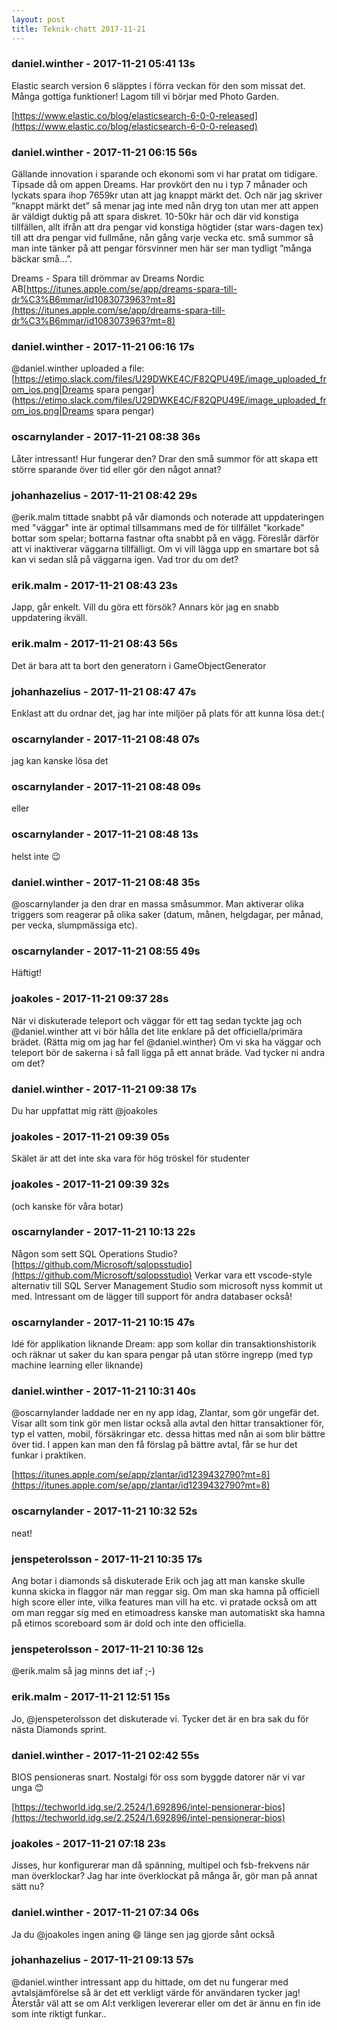 ```yaml
---
layout: post
title: Teknik-chatt 2017-11-21
---
```

### daniel.winther - 2017-11-21 05:41 13s
Elastic search version 6 släpptes i förra veckan för den som missat det. Många gottiga funktioner! Lagom till vi börjar med Photo Garden. 

[https://www.elastic.co/blog/elasticsearch-6-0-0-released](https://www.elastic.co/blog/elasticsearch-6-0-0-released)
### daniel.winther - 2017-11-21 06:15 56s
Gällande innovation i sparande och ekonomi som vi har pratat om tidigare. Tipsade då om appen Dreams. Har provkört den nu i typ 7 månader och lyckats spara ihop 7659kr utan att jag knappt märkt det. Och när jag skriver ”knappt märkt det” så menar jag inte med nån dryg ton utan mer att appen är väldigt duktig på att spara diskret. 10-50kr här och där vid konstiga tillfällen, allt ifrån att dra pengar vid konstiga högtider (star wars-dagen tex) till att dra pengar vid fullmåne, nån gång varje vecka etc. små summor så man inte tänker på att pengar försvinner men här ser man tydligt ”många bäckar små...”. 

Dreams - Spara till drömmar av Dreams Nordic AB[https://itunes.apple.com/se/app/dreams-spara-till-dr%C3%B6mmar/id1083073963?mt=8](https://itunes.apple.com/se/app/dreams-spara-till-dr%C3%B6mmar/id1083073963?mt=8)


### daniel.winther - 2017-11-21 06:16 17s
@daniel.winther uploaded a file: [https://etimo.slack.com/files/U29DWKE4C/F82QPU49E/image_uploaded_from_ios.png|Dreams spara pengar](https://etimo.slack.com/files/U29DWKE4C/F82QPU49E/image_uploaded_from_ios.png|Dreams spara pengar)
### oscarnylander - 2017-11-21 08:38 36s
Låter intressant! Hur fungerar den? Drar den små summor för att skapa ett större sparande över tid eller gör den något annat?
### johanhazelius - 2017-11-21 08:42 29s
@erik.malm tittade snabbt på vår diamonds och noterade att uppdateringen med "väggar" inte är optimal tillsammans med de för tillfället "korkade" bottar som spelar; bottarna fastnar ofta snabbt på en vägg. Föreslår därför att vi inaktiverar väggarna tillfälligt. Om vi vill lägga upp en smartare bot så kan vi sedan slå på väggarna igen. Vad tror du om det?
### erik.malm - 2017-11-21 08:43 23s
Japp, går enkelt. Vill du göra ett försök? Annars kör jag en snabb uppdatering ikväll.
### erik.malm - 2017-11-21 08:43 56s
Det är bara att ta bort den generatorn i GameObjectGenerator
### johanhazelius - 2017-11-21 08:47 47s
Enklast att du ordnar det, jag har inte miljöer på plats för att kunna lösa det:( 
### oscarnylander - 2017-11-21 08:48 07s
jag kan kanske lösa det
### oscarnylander - 2017-11-21 08:48 09s
eller
### oscarnylander - 2017-11-21 08:48 13s
helst inte :wink:
### daniel.winther - 2017-11-21 08:48 35s
@oscarnylander ja den drar en massa småsummor. Man aktiverar olika triggers som reagerar på olika saker (datum, månen, helgdagar, per månad, per vecka, slumpmässiga etc).
### oscarnylander - 2017-11-21 08:55 49s
Häftigt!
### joakoles - 2017-11-21 09:37 28s
När vi diskuterade teleport och väggar för ett tag sedan tyckte jag och @daniel.winther att vi bör hålla det lite enklare på det officiella/primära brädet. (Rätta mig om jag har fel @daniel.winther) Om vi ska ha väggar och teleport bör de sakerna i så fall ligga på ett annat bräde. Vad tycker ni andra om det?
### daniel.winther - 2017-11-21 09:38 17s
Du har uppfattat mig rätt @joakoles 
### joakoles - 2017-11-21 09:39 05s
Skälet är att det inte ska vara för hög tröskel för studenter
### joakoles - 2017-11-21 09:39 32s
(och kanske för våra botar)
### oscarnylander - 2017-11-21 10:13 22s
Någon som sett SQL Operations Studio? [https://github.com/Microsoft/sqlopsstudio](https://github.com/Microsoft/sqlopsstudio)
Verkar vara ett vscode-style alternativ till SQL Server Management Studio som microsoft nyss kommit ut med. Intressant om de lägger till support för andra databaser också!
### oscarnylander - 2017-11-21 10:15 47s
Idé för applikation liknande Dream: app som kollar din transaktionshistorik och räknar ut saker du kan spara pengar på utan större ingrepp (med typ machine learning eller liknande)
### daniel.winther - 2017-11-21 10:31 40s
@oscarnylander laddade ner en ny app idag, Zlantar, som gör ungefär det. Visar allt som tink gör men listar också alla avtal den hittar transaktioner för, typ el vatten, mobil, försäkringar etc. dessa hittas med nån ai som blir bättre över tid. I appen kan man den få förslag på bättre avtal, får se hur det funkar i praktiken. 

[https://itunes.apple.com/se/app/zlantar/id1239432790?mt=8](https://itunes.apple.com/se/app/zlantar/id1239432790?mt=8)
### oscarnylander - 2017-11-21 10:32 52s
neat!
### jenspeterolsson - 2017-11-21 10:35 17s
Ang botar i diamonds så diskuterade Erik och jag att man kanske skulle kunna skicka in flaggor när man reggar sig. Om man ska hamna på officiell high score eller inte, vilka features man vill ha etc. vi pratade också om att om man reggar sig med en etimoadress kanske man automatiskt ska hamna på etimos scoreboard som är dold och inte den officiella. 
### jenspeterolsson - 2017-11-21 10:36 12s
@erik.malm så jag minns det iaf ;-)
### erik.malm - 2017-11-21 12:51 15s
Jo, @jenspeterolsson det diskuterade vi. Tycker det är en bra sak du för nästa Diamonds sprint.
### daniel.winther - 2017-11-21 02:42 55s
BIOS pensioneras snart. Nostalgi för oss som byggde datorer när vi var unga :blush:

[https://techworld.idg.se/2.2524/1.692896/intel-pensionerar-bios](https://techworld.idg.se/2.2524/1.692896/intel-pensionerar-bios)
### joakoles - 2017-11-21 07:18 23s
Jisses, hur konfigurerar man då spänning, multipel och fsb-frekvens när man överklockar? Jag har inte överklockat på många år, gör man på annat sätt nu?
### daniel.winther - 2017-11-21 07:34 06s
Ja du @joakoles ingen aning :smile: länge sen jag gjorde sånt också
### johanhazelius - 2017-11-21 09:13 57s
@daniel.winther intressant app du hittade, om det nu fungerar med avtalsjämförelse så är det ett verkligt värde för användaren tycker jag! Återstår väl att se om AI:t verkligen levererar eller om det är ännu en fin ide som inte riktigt funkar..
